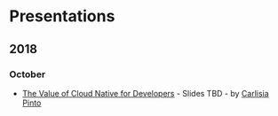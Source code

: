# Presentations

## 2018

### October

* [The Value of Cloud Native for Developers](https://www.meetup.com/San-Diego-Kubernetes-Meetup/events/255279490/) - Slides TBD - by [Carlisia Pinto](https://github.com/carlisia)
